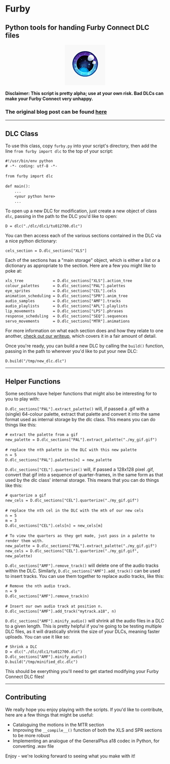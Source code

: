 # Furby
## Python tools for handing Furby Connect DLC files

<p align="center">
	<img src="images/gifs/gif-full-padding-100.gif">
</p>

**Disclaimer: This script is pretty alpha; use at your own risk. Bad DLCs can make your Furby Connect very unhappy.**

### The original blog post can be found [here](https://www.contextis.com/blog/dont-feed-them-after-midnight-reverse-engineering-the-furby-connect)

*****

## DLC Class

To use this class, copy `furby.py` into your script's directory, then add the line `from furby import dlc` to the top of your script:

```
#!/usr/bin/env python
# -*- coding: utf-8 -*-

from furby import dlc

def main():
    ...
    <your python here>
    ...
```

To open up a new DLC for modification, just create a new object of class `dlc`, passing in the path to the DLC you'd like to open:

```
D = dlc("./dlc/dlc1/tu012700.dlc")
```

You can then access each of the various sections contained in the DLC via a nice python dictionary:

```
cels_section = D.dlc_sections["XLS"]
```

Each of the sections has a "main storage" object, which is either a list or a dictionary as appropriate to the section. Here are a few you might like to poke at:

```
xls_tree             = D.dlc_sections["XLS"].action_tree
colour_palettes      = D.dlc_sections["PAL"].palettes
eye_sprites          = D.dlc_sections["CEL"].cels
animation_scheduling = D.dlc_sections["SPR"].anim_tree
audio_samples        = D.dlc_sections["AMF"].tracks
audio_playlists      = D.dlc_sections["APL"].playlists
lip_movements        = D.dlc_sections["LPS"].phrases
response_scheduling  = D.dlc_sections["SEQ"].sequences
servo_movements      = D.dlc_sections["MTR"].animations
```

For more information on what each section does and how they relate to one another, [check out our writeup](https://www.contextis.com/blog/dont-feed-them-after-midnight-reverse-engineering-the-furby-connect), which covers it in a fair amount of detail.

Once you're ready, you can build a new DLC by calling the `build()` function, passing in the path to wherever you'd like to put your new DLC:

```
D.build("/tmp/new_dlc.dlc")
```

*****

## Helper Functions

Some sections have helper functions that might also be interesting for to you to play with:

`D.dlc_sections["PAL"].extract_palette()` will, if passed a .gif with a (single) 64-colour palette, extract that palette and convert it into the same format used as internal storage by the dlc class. This means you can do things like this:

```
# extract the palette from a gif
new_palette = D.dlc_sections["PAL"].extract_palette("./my_gif.gif")

# replace the nth palette in the DLC with this new palette
n = 5
D.dlc_sections["PAL"].palettes[n] = new_palette
```

`D.dlc_sections["CEL"].quarterize()` will, if passed a 128x128 pixel .gif, convert that gif into a sequence of quarter-frames, in the same form as that used by the dlc class' internal storage. This means that you can do things like this:

```
# quarterize a gif
new_cels = D.dlc_sections["CEL"].quarterize("./my_gif.gif")

# replace the nth cel in the DLC with the mth of our new cels
n = 5
m = 3
D.dlc_sections["CEL"].cels[n] = new_cels[m]

# To view the quarters as they get made, just pass in a palette to render them with.
new_palette = D.dlc_sections["PAL"].extract_palette("./my_gif.gif")
new_cels = D.dlc_sections["CEL"].quarterize("./my_gif.gif", new_palette)
```

`D.dlc_sections["AMF"].remove_track()` will delete one of the audio tracks within the DLC. Similarly, `D.dlc_sections["AMF"].add_track()` can be used to insert tracks. You can use them together to replace audio tracks, like this:

```
# Remove the nth audio track.
n = 9
D.dlc_sections["AMF"].remove_track(n)

# Insert our own audio track at position n.
D.dlc_sections["AMF"].add_track("mytrack.a18", n)
```

`D.dlc_sections["AMF"].minify_audio()` will shrink all the audio files in a DLC to a given length. This is pretty helpful if you're going to be testing multiple DLC files, as it will drastically shrink the size of your DLCs, meaning faster uploads. You can use it like so:

```
# Shrink a DLC
D = dlc("./dlc/dlc1/tu012700.dlc")
D.dlc_sections["AMF"].minify_audio()
D.build("/tmp/minified_dlc.dlc")
```

This should be exerything you'll need to get started modifying your Furby Connect DLC files!

*****

## Contributing

We really hope you enjoy playing with the scripts. If you'd like to contribute, here are a few things that might be useful:

 - Cataloguing the motions in the MTR section
 - Improving the `__compile__()` function of both the XLS and SPR sections to be more robust
 - Implementing an analogue of the GeneralPlus a18 codec in Python, for converting .wav file

Enjoy - we're looking forward to seeing what you make with it!
